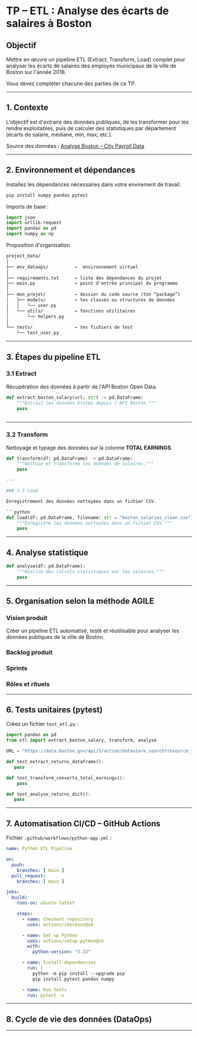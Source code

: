 # TP – ETL : Analyse des écarts de salaires à Boston

## Objectif

Mettre en œuvre un pipeline ETL (Extract, Transform, Load) complet pour analyser les écarts de salaires des employés municipaux de la ville de Boston sur l'année 2018.

Vous devez complèter chacune des parties de ce TP.

---

## 1. Contexte

L'objectif est d'extraire des données publiques, de les transformer pour les rendre exploitables, puis de calculer des statistiques par département (écarts de salaire, médiane, min, max, etc.).

Source des données :
[Analyse Boston – City Payroll Data](https://data.boston.gov/api/3/action/datastore_search?resource_id=31358fd1-849a-48e0-8285-e813f6efbdf1)

---

## 2. Environnement et dépendances

Installez les dépendances nécessaires dans votre envirement de travail.

```bash
pip install numpy pandas pytest
```

Imports de base :

```python
import json
import urllib.request
import pandas as pd
import numpy as np
```

Proposition d'organisation

```txt
project_data/
│
├── env_dataops/          ←  environnement virtuel
│
├── requirements.txt      ← liste des dépendances du projet
├── main.py               ← point d'entrée principal du programme
│
├── mon_projet/           ← dossier du code source (ton “package”)
│   ├── models/           ← tes classes ou structures de données
│   │   └── user.py
│   └── utils/            ← fonctions utilitaires
│       └── helpers.py
│
└── tests/                ← tes fichiers de test
    └── test_user.py
```

---

## 3. Étapes du pipeline ETL

### 3.1 Extract

Récupération des données à partir de l'API Boston Open Data.

```python
def extract_boston_salary(url: str) -> pd.DataFrame:
    """Extrait les données brutes depuis l'API Boston."""
    pass
 
```

---

### 3.2 Transform

Nettoyage et typage des données sur la colonne **TOTAL EARNINGS**.

```python
def transform(df: pd.DataFrame) -> pd.DataFrame:
    """Nettoie et transforme les données de salaires."""
    pass

---

### 3.3 Load

Enregistrement des données nettoyées dans un fichier CSV.

```python
def load(df: pd.DataFrame, filename: str = "boston_salaries_clean.csv") -> None:
    """Enregistre les données nettoyées dans un fichier CSV."""
    pass
```

---

## 4. Analyse statistique

```python
def analyse(df: pd.DataFrame):
    """Réalise des calculs statistiques sur les salaires."""
    pass
```

---

## 5. Organisation selon la méthode AGILE

### Vision produit

Créer un pipeline ETL automatisé, testé et réutilisable pour analyser les données publiques de la ville de Boston.

### Backlog produit

### Sprints

### Rôles et rituels

---

## 6. Tests unitaires (pytest)

Créez un fichier `test_etl.py` :

```python
import pandas as pd
from etl import extract_boston_salary, transform, analyse

URL = "https://data.boston.gov/api/3/action/datastore_search?resource_id=31358fd1-849a-48e0-8285-e813f6efbdf1"

def test_extract_returns_dataframe():
   pass

def test_transform_converts_total_earnings():
    pass

def test_analyse_returns_dict():
   pass
```

---

## 7. Automatisation CI/CD – GitHub Actions

Fichier `.github/workflows/python-app.yml` :

```yaml
name: Python ETL Pipeline

on:
  push:
    branches: [ main ]
  pull_request:
    branches: [ main ]

jobs:
  build:
    runs-on: ubuntu-latest

    steps:
      - name: Checkout repository
        uses: actions/checkout@v4

      - name: Set up Python
        uses: actions/setup-python@v5
        with:
          python-version: "3.13"

      - name: Install dependencies
        run: |
          python -m pip install --upgrade pip
          pip install pytest pandas numpy

      - name: Run tests
        run: pytest -v
```

---

## 8. Cycle de vie des données (DataOps)



---